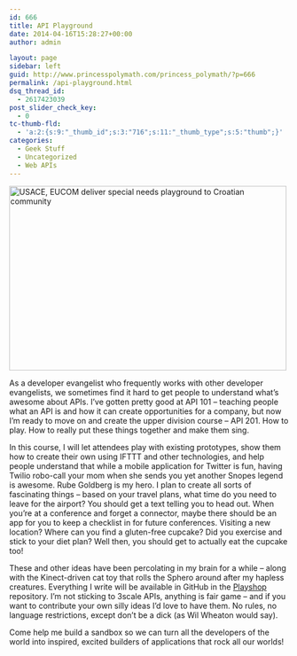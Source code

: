 ```yaml
---
id: 666
title: API Playground
date: 2014-04-16T15:28:27+00:00
author: admin

layout: page
sidebar: left
guid: http://www.princesspolymath.com/princess_polymath/?p=666
permalink: /api-playground.html
dsq_thread_id:
  - 2617423039
post_slider_check_key:
  - 0
tc-thumb-fld:
  - 'a:2:{s:9:"_thumb_id";s:3:"716";s:11:"_thumb_type";s:5:"thumb";}'
categories:
  - Geek Stuff
  - Uncategorized
  - Web APIs
---
```

[<img src="https://farm7.staticflickr.com/6070/6034445855_7ca9b2f897.jpg" class="grouped_elements" rel="tc-fancybox-group666" width="500" height="333" alt="USACE, EUCOM deliver special needs playground to Croatian community" />](https://www.flickr.com/photos/europedistrict/6034445855 "USACE, EUCOM deliver special needs playground to Croatian community by U.S. Army Corps of Engineers Europe District, on Flickr")

As a developer evangelist who frequently works with other developer evangelists, we sometimes find it hard to get people to understand what&#8217;s awesome about APIs. I&#8217;ve gotten pretty good at API 101 &#8211; teaching people what an API is and how it can create opportunities for a company, but now I&#8217;m ready to move on and create the upper division course &#8211; API 201. How to play. How to really put these things together and make them sing. 

In this course, I will let attendees play with existing prototypes, show them how to create their own using IFTTT and other technologies, and help people understand that while a mobile application for Twitter is fun, having Twilio robo-call your mom when she sends you yet another Snopes legend is awesome. Rube Goldberg is my hero. I plan to create all sorts of fascinating things &#8211; based on your travel plans, what time do you need to leave for the airport? You should get a text telling you to head out. When you&#8217;re at a conference and forget a connector, maybe there should be an app for you to keep a checklist in for future conferences. Visiting a new location? Where can you find a gluten-free cupcake? Did you exercise and stick to your diet plan? Well then, you should get to actually eat the cupcake too!

These and other ideas have been percolating in my brain for a while &#8211; along with the Kinect-driven cat toy that rolls the Sphero around after my hapless creatures. Everything I write will be available in GitHub in the [Playshop](https://github.com/3scale/playshop) repository. I&#8217;m not sticking to 3scale APIs, anything is fair game &#8211; and if you want to contribute your own silly ideas I&#8217;d love to have them. No rules, no language restrictions, except don&#8217;t be a dick (as Wil Wheaton would say).

Come help me build a sandbox so we can turn all the developers of the world into inspired, excited builders of applications that rock all our worlds!